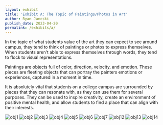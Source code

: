 ```yaml
---
layout: exhibit
title: 'Exhibit A: The Topic of Paintings/Photos in Art'
author: Ryan Janoski
publish_date: 2023-04-20
permalink: /exhibits/a/
---
```


In the topic of what students value of the art they can expect to see around campus, they tend to think of paintings or photos to express themselves. When students aren't able to express themselves through words, they tend to flock to visual representations.

Paintings are objects full of color, direction, velocity, and emotion. These pieces are fleeting objects that can portray the painters emotions or experiences, captured in a moment in time. 

It is absolutely vital that students on a college campus are surrounded by pieces that they can resonate with, as they can use them for several purposes. They can be used to inspire creativity, create an environment of positive mental health, and allow students to find a place that can align with their interests. 

![obj1](https://user-images.githubusercontent.com/77714306/234278570-d7ccbc90-c84e-4f1a-8ea3-c67f3bc536be.jpg)
![obj2](https://user-images.githubusercontent.com/77714306/234278578-3fd2170d-05e5-4185-a07c-f5c2f2a1aa21.jpg)
![obj3](https://user-images.githubusercontent.com/77714306/234278581-403f0b49-a3d5-4e72-8505-b56372f04ccd.jpg)
![obj4](https://user-images.githubusercontent.com/77714306/234278587-a164b26a-bc11-4db1-a021-42433fefa954.jpg)
![obj5](https://user-images.githubusercontent.com/77714306/234278592-f61616af-a0aa-4a5f-8837-dec1cca74a71.jpg)
![obj6](https://user-images.githubusercontent.com/77714306/234278600-28c4e6e8-1efd-4ac0-90f5-e08efff41b20.jpg)
![obj7](https://user-images.githubusercontent.com/77714306/234278606-fbc898c8-cc02-4e82-817b-dc78a3a0a2d1.jpg)
![obj12](https://user-images.githubusercontent.com/77714306/234278609-9d57c418-439c-4c73-b8df-62695f039640.jpg)
![obj13](https://user-images.githubusercontent.com/77714306/234278616-2d97e917-62d7-4195-8e75-9cb6c5f19626.jpg)
![obj14](https://user-images.githubusercontent.com/77714306/234278621-daa6c91f-541c-47a1-af94-c31c57ef27c6.jpg)
